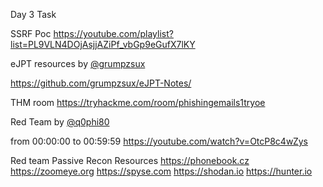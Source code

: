 Day 3 Task

SSRF Poc
https://youtube.com/playlist?list=PL9VLN4DOjAsjjAZiPf_vbGp9eGufX7lKY

eJPT resources by 
[@grumpzsux](https://twitter.com/grumpzsux)
 
https://github.com/grumpzsux/eJPT-Notes/

THM room 
https://tryhackme.com/room/phishingemails1tryoe

Red Team by 
[@q0phi80](https://twitter.com/q0phi80)
 
from 00:00:00 to 00:59:59 
https://youtube.com/watch?v=OtcP8c4wZys

Red team Passive Recon Resources 
https://phonebook.cz
https://zoomeye.org
https://spyse.com
https://shodan.io
https://hunter.io

